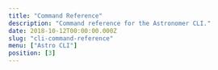 ```yaml
---
title: "Command Reference"
description: "Command reference for the Astronomer CLI."
date: 2018-10-12T00:00:00.000Z
slug: "cli-command-reference"
menu: ["Astro CLI"]
position: [3]
---
```

